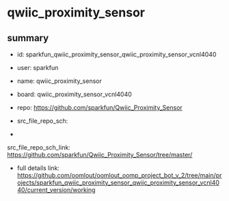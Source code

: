 # qwiic_proximity_sensor
 
## summary 
* id: sparkfun_qwiic_proximity_sensor_qwiic_proximity_sensor_vcnl4040
* user: sparkfun
* name: qwiic_proximity_sensor
* board: qwiic_proximity_sensor_vcnl4040
* repo: https://github.com/sparkfun/Qwiic_Proximity_Sensor



* src_file_repo_sch: 
*
 src_file_repo_sch_link: https://github.com/sparkfun/Qwiic_Proximity_Sensor/tree/master/
* full details link: https://github.com/oomlout/oomlout_oomp_project_bot_v_2/tree/main/projects/sparkfun_qwiic_proximity_sensor_qwiic_proximity_sensor_vcnl4040/current_version/working  






